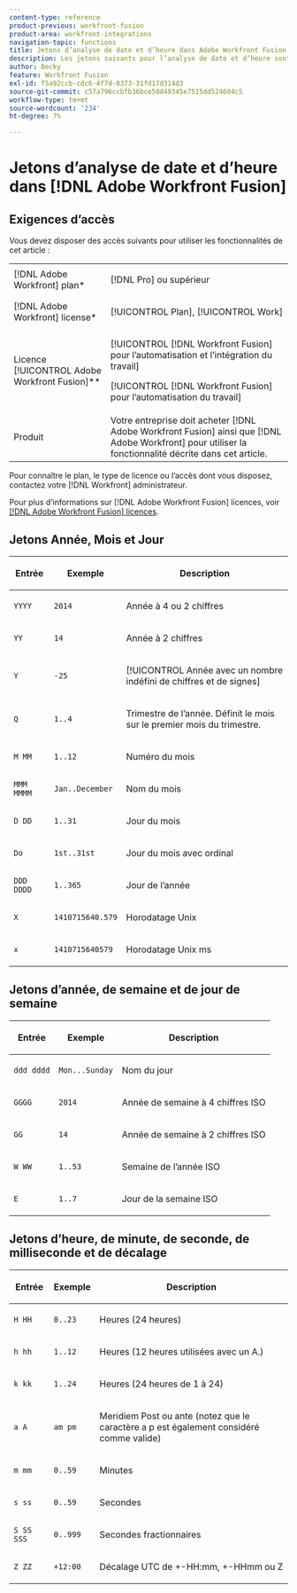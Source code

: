 ```yaml
---
content-type: reference
product-previous: workfront-fusion
product-area: workfront-integrations
navigation-topic: functions
title: Jetons d’analyse de date et d’heure dans Adobe Workfront Fusion
description: Les jetons suivants pour l’analyse de date et d’heure sont disponibles dans la variable [!DNL Adobe Workfront Fusion mapping] du panneau.
author: Becky
feature: Workfront Fusion
exl-id: f5a92ccb-cdc6-4f7d-8373-31fd17d314d3
source-git-commit: c57a796ccbfb36bce58d49345e7515dd524604c5
workflow-type: tm+mt
source-wordcount: '234'
ht-degree: 7%

---
```


# Jetons d’analyse de date et d’heure dans [!DNL Adobe Workfront Fusion]

## Exigences d’accès

Vous devez disposer des accès suivants pour utiliser les fonctionnalités de cet article :

<table style="table-layout:auto">
 <col> 
 <col> 
 <tbody> 
  <tr> 
   <td role="rowheader">[!DNL Adobe Workfront] plan*</td> 
   <td> <p>[!DNL Pro] ou supérieur</p> </td> 
  </tr> 
  <tr data-mc-conditions=""> 
   <td role="rowheader">[!DNL Adobe Workfront] license*</td> 
   <td> <p>[!UICONTROL Plan], [!UICONTROL Work]</p> </td> 
  </tr> 
  <tr> 
   <td role="rowheader">Licence [!UICONTROL Adobe Workfront Fusion]**</td> 
   <td> <p>[!UICONTROL [!DNL Workfront Fusion] pour l’automatisation et l’intégration du travail] </p><p>[!UICONTROL [!DNL Workfront Fusion] pour l’automatisation du travail]</p>  </td> 
  </tr> 
  <tr> 
   <td role="rowheader">Produit</td> 
   <td>Votre entreprise doit acheter [!DNL Adobe Workfront Fusion] ainsi que [!DNL Adobe Workfront] pour utiliser la fonctionnalité décrite dans cet article.</td> 
  </tr> 
 </tbody> 
</table>

Pour connaître le plan, le type de licence ou l’accès dont vous disposez, contactez votre [!DNL Workfront] administrateur.

Pour plus d’informations sur [!DNL Adobe Workfront Fusion] licences, voir [[!DNL Adobe Workfront Fusion] licences](../../workfront-fusion/get-started/license-automation-vs-integration.md).

## Jetons Année, Mois et Jour

<table style="table-layout:auto"> 
 <col> 
 <col> 
 <col> 
 <thead> 
  <tr> 
   <th>Entrée </th> 
   <th>Exemple </th> 
   <th> <p>Description</p> </th> 
  </tr> 
 </thead> 
 <tbody> 
  <tr> 
   <td><code>YYYY </code> </td> 
   <td><code>2014 </code> </td> 
   <td> <p>Année à 4 ou 2 chiffres</p> </td> 
  </tr> 
  <tr> 
   <td><code>YY</code></td> 
   <td><code>14</code></td> 
   <td> <p>Année à 2 chiffres</p> </td> 
  </tr> 
  <tr> 
   <td><code>Y</code> </td> 
   <td><code>-25</code> </td> 
   <td> <p>[!UICONTROL Année avec un nombre indéfini de chiffres et de signes]</p> </td> 
  </tr> 
  <tr> 
   <td><code>Q</code> </td> 
   <td><code>1..4</code> </td> 
   <td> <p> Trimestre de l’année. Définit le mois sur le premier mois du trimestre.</p> </td> 
  </tr> 
  <tr> 
   <td><code>M MM</code> </td> 
   <td><code>1..12</code> </td> 
   <td> <p> Numéro du mois</p> </td> 
  </tr> 
  <tr> 
   <td><code>MMM MMMM</code> </td> 
   <td><code>Jan..December</code> </td> 
   <td> <p> Nom du mois</p> </td> 
  </tr> 
  <tr> 
   <td><code>D DD</code> </td> 
   <td><code>1..31</code> </td> 
   <td> <p> Jour du mois</p> </td> 
  </tr> 
  <tr> 
   <td><code>Do </code> </td> 
   <td><code>1st..31st</code> </td> 
   <td> <p> Jour du mois avec ordinal</p> </td> 
  </tr> 
  <tr> 
   <td><code>DDD DDDD</code> </td> 
   <td><code>1..365</code></td> 
   <td> <p> Jour de l’année</p> </td> 
  </tr> 
  <tr> 
   <td><code>X</code> </td> 
   <td><code>1410715640.579</code> </td> 
   <td> <p> Horodatage Unix</p> </td> 
  </tr> 
  <tr> 
   <td><code>x</code> </td> 
   <td><code>1410715640579</code> </td> 
   <td> <p> Horodatage Unix ms</p> </td> 
  </tr> 
 </tbody> 
</table>

## Jetons d’année, de semaine et de jour de semaine

<table style="table-layout:auto"> 
 <col> 
 <col> 
 <col> 
 <thead> 
  <tr> 
   <th>Entrée </th> 
   <th>Exemple </th> 
   <th> <p>Description</p> </th> 
  </tr> 
 </thead> 
 <tbody> 
  <tr> 
   <td><code>ddd dddd</code> </td> 
   <td><code>Mon...Sunday</code> </td> 
   <td> <p> Nom du jour</p> </td> 
  </tr> 
  <tr> 
   <td><code>GGGG</code> </td> 
   <td><code>2014</code> </td> 
   <td> <p> Année de semaine à 4 chiffres ISO</p> </td> 
  </tr> 
  <tr> 
   <td><code>GG </code> </td> 
   <td><code>14</code> </td> 
   <td> <p> Année de semaine à 2 chiffres ISO</p> </td> 
  </tr> 
  <tr> 
   <td><code>W WW</code> </td> 
   <td><code>1..53</code></td> 
   <td> <p> Semaine de l’année ISO</p> </td> 
  </tr> 
  <tr> 
   <td><code>E</code> </td> 
   <td><code>1..7</code> </td> 
   <td> <p> Jour de la semaine ISO</p> </td> 
  </tr> 
 </tbody> 
</table>

## Jetons d’heure, de minute, de seconde, de milliseconde et de décalage

<table style="table-layout:auto"> 
 <col> 
 <col> 
 <col> 
 <thead> 
  <tr> 
   <th>Entrée </th> 
   <th>Exemple </th> 
   <th> <p>Description</p> </th> 
  </tr> 
 </thead> 
 <tbody> 
  <tr> 
   <td><code>H HH</code> </td> 
   <td><code>0..23</code></td> 
   <td> <p> Heures (24 heures)</p> </td> 
  </tr> 
  <tr> 
   <td><code>h hh</code> </td> 
   <td><code>1..12</code> </td> 
   <td> <p> Heures (12 heures utilisées avec un A.)</p> </td> 
  </tr> 
  <tr> 
   <td><code>k kk</code> </td> 
   <td><code>1..24</code> </td> 
   <td> <p> Heures (24 heures de 1 à 24)</p> </td> 
  </tr> 
  <tr> 
   <td><code>a A</code> </td> 
   <td><code>am pm</code> </td> 
   <td> <p> Meridiem Post ou ante (notez que le caractère a p est également considéré comme valide)</p> </td> 
  </tr> 
  <tr> 
   <td><code>m mm</code> </td> 
   <td><code>0..59</code> </td> 
   <td> <p> Minutes</p> </td> 
  </tr> 
  <tr> 
   <td><code>s ss</code> </td> 
   <td><code>0..59</code> </td> 
   <td> <p> Secondes</p> </td> 
  </tr> 
  <tr> 
   <td><code>S SS SSS</code> </td> 
   <td><code>0..999</code> </td> 
   <td> <p> Secondes fractionnaires</p> </td> 
  </tr> 
  <tr> 
   <td><code>Z ZZ</code> </td> 
   <td><code>+12:00</code> </td> 
   <td> <p> Décalage UTC de +-HH:mm, +-HHmm ou Z</p> </td> 
  </tr> 
 </tbody> 
</table>
